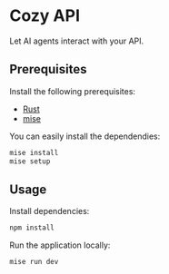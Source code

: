 # Cozy API

Let AI agents interact with your API.

## Prerequisites

Install the following prerequisites:

- [Rust](https://www.rust-lang.org)
- [mise](https://mise.jdx.dev)

You can easily install the dependendies:

```bash
mise install
mise setup
```

## Usage

Install dependencies:

```bash
npm install
```

Run the application locally:

```bash
mise run dev
```
